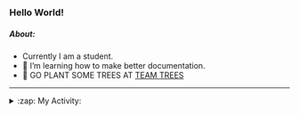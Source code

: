 ### Hello World!

##### About:
- Currently I am a student.
- 🌱 I’m learning how to make better documentation.
- 🌱 GO PLANT SOME TREES AT [TEAM TREES](https://teamtrees.org/)

---
<details>
  <summary>:zap: My Activity:</summary>
  
<!--START_SECTION:waka-->
![Code Time](http://img.shields.io/badge/Code%20Time-1%2C217%20hrs%2058%20mins-blue)

**I'm a Night 🦉** 

```text
🌞 Morning                1931 commits        ███░░░░░░░░░░░░░░░░░░░░░░   10.17 % 
🌆 Daytime                6438 commits        ████████░░░░░░░░░░░░░░░░░   33.89 % 
🌃 Evening                5457 commits        ███████░░░░░░░░░░░░░░░░░░   28.73 % 
🌙 Night                  5168 commits        ███████░░░░░░░░░░░░░░░░░░   27.21 % 
```
📅 **I'm Most Productive on Wednesday** 

```text
Monday                   2651 commits        ███░░░░░░░░░░░░░░░░░░░░░░   13.96 % 
Tuesday                  2599 commits        ███░░░░░░░░░░░░░░░░░░░░░░   13.68 % 
Wednesday                4458 commits        ██████░░░░░░░░░░░░░░░░░░░   23.47 % 
Thursday                 2474 commits        ███░░░░░░░░░░░░░░░░░░░░░░   13.03 % 
Friday                   2017 commits        ███░░░░░░░░░░░░░░░░░░░░░░   10.62 % 
Saturday                 1640 commits        ██░░░░░░░░░░░░░░░░░░░░░░░   08.63 % 
Sunday                   3155 commits        ████░░░░░░░░░░░░░░░░░░░░░   16.61 % 
```


📊 **This Week I Spent My Time On** 

```text
🔥 Editors: 
VS Code                  12 hrs 22 mins      ██████████████████████░░░   86.12 % 
Android Studio           1 hr 52 mins        ███░░░░░░░░░░░░░░░░░░░░░░   13.06 % 
IntelliJ                 7 mins              ░░░░░░░░░░░░░░░░░░░░░░░░░   00.81 % 

🐱‍💻 Projects: 
chacha-chaudhary-web     5 hrs 46 mins       ██████████░░░░░░░░░░░░░░░   40.13 % 
dev-pro-tips-bot         1 hr 59 mins        ███░░░░░░░░░░░░░░░░░░░░░░   13.80 % 
py-series                1 hr 33 mins        ███░░░░░░░░░░░░░░░░░░░░░░   10.83 % 
namami-gange-chatbot     1 hr 27 mins        ███░░░░░░░░░░░░░░░░░░░░░░   10.16 % 
weLoveHacktoberfest      1 hr 23 mins        ██░░░░░░░░░░░░░░░░░░░░░░░   09.72 % 
```


 Last Updated on 01/10/2023 07:10:09 UTC
<!--END_SECTION:waka-->
</details>
